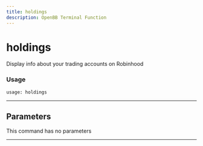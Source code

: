 ```yaml
---
title: holdings
description: OpenBB Terminal Function
---
```


# holdings

Display info about your trading accounts on Robinhood

### Usage

```python
usage: holdings
```

---

## Parameters

This command has no parameters


---

